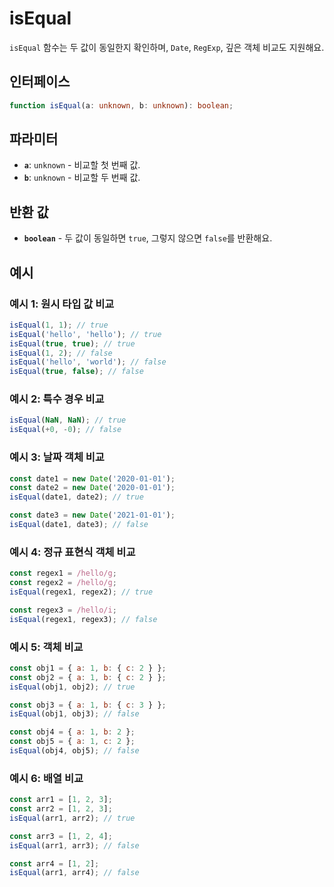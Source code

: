 # isEqual

`isEqual` 함수는 두 값이 동일한지 확인하며, `Date`, `RegExp`, 깊은 객체 비교도 지원해요.

## 인터페이스

```typescript
function isEqual(a: unknown, b: unknown): boolean;
```

## 파라미터

- **`a`**: `unknown` - 비교할 첫 번째 값.
- **`b`**: `unknown` - 비교할 두 번째 값.

## 반환 값

- **`boolean`** - 두 값이 동일하면 `true`, 그렇지 않으면 `false`를 반환해요.

## 예시

### 예시 1: 원시 타입 값 비교

```javascript
isEqual(1, 1); // true
isEqual('hello', 'hello'); // true
isEqual(true, true); // true
isEqual(1, 2); // false
isEqual('hello', 'world'); // false
isEqual(true, false); // false
```

### 예시 2: 특수 경우 비교

```javascript
isEqual(NaN, NaN); // true
isEqual(+0, -0); // false
```

### 예시 3: 날짜 객체 비교

```javascript
const date1 = new Date('2020-01-01');
const date2 = new Date('2020-01-01');
isEqual(date1, date2); // true

const date3 = new Date('2021-01-01');
isEqual(date1, date3); // false
```

### 예시 4: 정규 표현식 객체 비교

```javascript
const regex1 = /hello/g;
const regex2 = /hello/g;
isEqual(regex1, regex2); // true

const regex3 = /hello/i;
isEqual(regex1, regex3); // false
```

### 예시 5: 객체 비교

```javascript
const obj1 = { a: 1, b: { c: 2 } };
const obj2 = { a: 1, b: { c: 2 } };
isEqual(obj1, obj2); // true

const obj3 = { a: 1, b: { c: 3 } };
isEqual(obj1, obj3); // false

const obj4 = { a: 1, b: 2 };
const obj5 = { a: 1, c: 2 };
isEqual(obj4, obj5); // false
```

### 예시 6: 배열 비교

```javascript
const arr1 = [1, 2, 3];
const arr2 = [1, 2, 3];
isEqual(arr1, arr2); // true

const arr3 = [1, 2, 4];
isEqual(arr1, arr3); // false

const arr4 = [1, 2];
isEqual(arr1, arr4); // false
```

